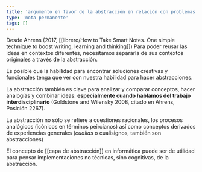 ```yaml
---
title: 'argumento en favor de la abstracción en relación con problemas concretos'
type: 'nota permanente'
tags: []
---
```


Desde Ahrens (2017, [[librero/How to Take Smart Notes. One simple technique to boost writing, learning and thinking]])
Para poder reusar las ideas en contextos diferentes, necesitamos separarla de sus contextos originales a través de la abstracción.

Es posible que la habilidad para encontrar soluciones creativas y funcionales tenga que ver con nuestra habilidad para hacer abstracciones.

La abstracción también es clave para analizar y comparar conceptos, hacer analogías y combinar ideas: **especialmente cuando hablamos del trabajo interdisciplinario** (Goldstone and Wilensky 2008, citado en Ahrens, Posición 2267).

La abstracción no sólo se refiere a cuestiones racionales, los procesos analógicos (icónicos en términos peircianos) así como conceptos derivados de experiencias generales (*cualias* o cualisignos, también son abstracciones)

El concepto de [[capa de abstracción]] en informática puede ser de utilidad para pensar implementaciones no técnicas, sino cognitivas, de la abstracción.